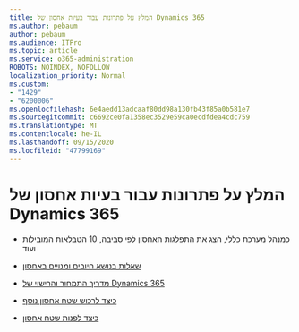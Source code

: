 ```yaml
---
title: המלץ על פתרונות עבור בעיות אחסון של Dynamics 365
ms.author: pebaum
author: pebaum
ms.audience: ITPro
ms.topic: article
ms.service: o365-administration
ROBOTS: NOINDEX, NOFOLLOW
localization_priority: Normal
ms.custom:
- "1429"
- "6200006"
ms.openlocfilehash: 6e4aedd13adcaaf80dd98a130fb43f85a0b581e7
ms.sourcegitcommit: c6692ce0fa1358ec3529e59ca0ecdfdea4cdc759
ms.translationtype: MT
ms.contentlocale: he-IL
ms.lasthandoff: 09/15/2020
ms.locfileid: "47799169"
---
```

# <a name="recommend-solutions-for-dynamics-365-storage-issues"></a>המלץ על פתרונות עבור בעיות אחסון של Dynamics 365

* כמנהל מערכת כללי, הצג את התפלגות האחסון לפי סביבה, 10 הטבלאות המובילות ועוד

* [שאלות בנושא חיובים ומנויים באחסון](https://docs.microsoft.com/dynamics365/customer-engagement/admin/contact-information-microsoft-dynamics-365-online-billing-support)

* [מדריך התמחור והרישוי של Dynamics 365](https://dynamics.microsoft.com/pricing/)

* [כיצד לרכוש שטח אחסון נוסף](https://docs.microsoft.com/dynamics365/customer-engagement/admin/manage-storage#add-storage-to-dynamics-365-online)

* [כיצד לפנות שטח אחסון](https://docs.microsoft.com/dynamics365/customer-engagement/admin/free-storage-space)
